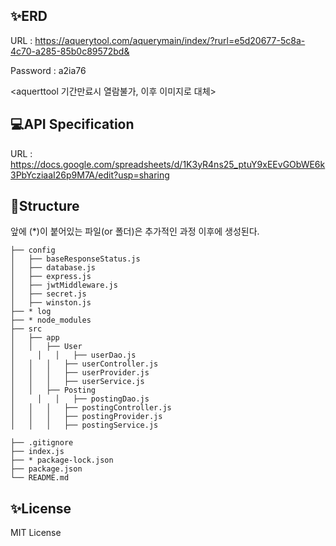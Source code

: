 ## ✨ERD 
URL : https://aquerytool.com/aquerymain/index/?rurl=e5d20677-5c8a-4c70-a285-85b0c89572bd&

Password : a2ia76

<aquerttool 기간만료시 열람불가, 이후 이미지로 대체>

## 💻API Specification 

URL : https://docs.google.com/spreadsheets/d/1K3yR4ns25_ptuY9xEEvGObWE6k3PbYcziaaI26p9M7A/edit?usp=sharing

## 📁Structure
앞에 (*)이 붙어있는 파일(or 폴더)은 추가적인 과정 이후에 생성된다.
```
├── config
│   ├── baseResponseStatus.js
│   ├── database.js
│   ├── express.js
│   ├── jwtMiddleware.js
│   ├── secret.js
│   ├── winston.js
├── * log
├── * node_modules
├── src
│   ├── app
│ 	│   ├── User
│     │   │   ├── userDao.js
│ 	│   │   ├── userController.js
│ 	│   │   ├── userProvider.js
│ 	│   │   ├── userService.js
│ 	│   ├── Posting
│     │   │   ├── postingDao.js
│ 	│   │   ├── postingController.js
│ 	│   │   ├── postingProvider.js
│ 	│   │   ├── postingService.js

├── .gitignore
├── index.js
├── * package-lock.json
├── package.json
└── README.md
```
## ✨License
MIT License

